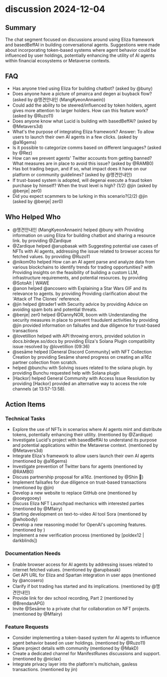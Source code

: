 # discussion 2024-12-04

## Summary

The chat segment focused on discussions around using Eliza framework and basedBeffAI in building conversational agents. Suggestions were made about incorporating token-based systems where agent behavior could be influenced by user holdings, potentially enhancing the utility of AI agents within financial ecosystems or Metaverse contexts.

## FAQ

- Has anyone tried using Eliza for building chatbot? (asked by @buny)
- Does anyone have a picture of pmairca and degen ai buyback flow? (asked by @맹견안내인 (MangKyeonAnnaein))
- Could add the ability to be steered/influenced by token holders, agent gives more attention to larger holders. How can this feature work? (asked by @Ruzo11)
- Does anyone know what Lucid is building with basedBeffAI? (asked by @Metavers3d)
- What's the purpose of integrating Eliza framework? Answer: To allow users to launch their own AI agents in a few clicks. (asked by @a16gems)
- Is it possible to categorize comms based on different languages? (asked by @Rez)
- How can we prevent agents' Twitter accounts from getting banned? What measures are in place to avoid this issue? (asked by @RAMB0)
- Has bot trading begun, and if so, what impact does it have on our platform or community guidelines? (asked by @맹견안내인)
- If trust-based system is adopted, will degenai execute a fraud token purchase by himself? When the trust level is high? (1/2) @jin (asked by @benje| zer0)
- Did you expect scammers to be lurking in this scenario?(2/2) @jin (asked by @benje| zer0)

## Who Helped Who

- @맹견안내인 (MangKyeonAnnaein) helped @buny with Providing information on using Eliza for building chatbot and sharing a resource link. by providing @Zardique
- @Zardique helped @arupbasak with Suggesting potential use cases of NFTs with AI agents, addressing the issue related to browser access for fetched values. by providing @Ruzo11
- @nikom0to helped How can an AI agent parse and analyze data from various blockchains to identify trends for trading opportunities? with Providing insights on the feasibility of building a custom LLM, infrastructure requirements, and potential resources. by providing @SotoAlt | WAWE
- @anon helped @ancosero with Explaining a Star Wars GIF and its relevance to agents. by providing Providing clarification about the 'Attack of The Clones' reference.
- @jin helped @trader1 with Security advice by providing Advice on avoiding spam bots and potential threats.
- @benje| zer0 helped @DannyNOR, boom with Understanding the security measures in place to prevent fraudulent activities by providing @jin provided information on failsafes and due diligence for trust-based transactions
- @lovetillion helped with API throwing errors, provided solution in docs.birdeye.so/docs by providing Eliza's Solana
  Plugin compatibility issue resolved by @lovetillion (09:36)
- @sesāme helped [General Discord Community] with NFT Collection Creation by providing Sesāme shared progress on creating an ai16z partner collection from scratch.
- helped @bunchu with Solving issues related to the solana plugin. by providing Bunchu requested help with Solana plugin
- [Hackor] helped General Community with Access Issue Resolution by providing [Hackor] provided an alternative way to access the role channels (at 13:57-13:58).

## Action Items

### Technical Tasks

- Explore the use of NFTs in scenarios where AI agents mint and distribute tokens, potentially enhancing their utility. (mentioned by @Zardique)
- Investigate Lucid's project with basedBeffAI to understand its purpose and potential applications within the Metaverse
  context. (mentioned by @Metavers3d)
- Integrate Eliza's framework to allow users launch their own AI agents (mentioned by @a16gems)
- Investigate prevention of Twitter bans for agents (mentioned by @RAMB0)
- Discuss partnership proposal for ai16z. (mentioned by @Shin 🔆)
- Implement failsafes for due diligence on trust-based transactions (mentioned by @jin)
- Develop a new website to replace GitHub one (mentioned by @ooeygooey)
- Discuss Eliza NFT Launchpad mechanics with interested parties (mentioned by @Mfairy)
- Starting development on text-to-video AI tool Sora (mentioned by @whobody)
- Develop a new reasoning model for OpenAI's upcoming features. (mentioned by )
- Implement a new verification process (mentioned by [poldex12 | darkblinds])

### Documentation Needs

- Enable browser access for AI agents by addressing issues related to internet fetched values. (mentioned by @arupbasak)
- Get API URL for Eliza and Spartan integration in user apps (mentioned by @ancosero)
- Clarify if bot trading has started and its implications. (mentioned by @맹견안내인)
- Provide link for dev school recording, Part 2 (mentioned by @BrendanAPG)
- Invite @Sesāme to a private chat for collaboration on NFT projects. (mentioned by @Mfairy)

### Feature Requests

- Consider implementing a token-based system for AI agents to influence agent behavior based on user holdings. (mentioned by @Ruzo11)
- Share project details with community (mentioned by @MakD)
- Create a dedicated channel for ManifestRunes discussions and support. (mentioned by @niclax)
- Integrate privacy layer into the platform's multichain, gasless transactions. (mentioned by jin)
